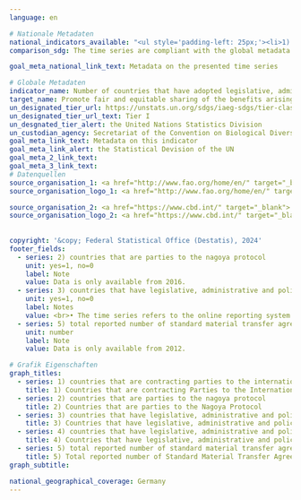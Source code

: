 ```yaml
---
language: en    

# Nationale Metadaten    
national_indicators_available: "<ul style='padding-left: 25px;'><li>1) Countries that are contracting Parties to the International Treaty on Plant Genetic Resources for Food and Agriculture (PGRFA)</li> <li> 2) Countries that are parties to the Nagoya Protocol</li> <li> 3) Countries that have legislative, administrative and policy framework or measures reported through the Online Reporting System on Compliance of the International Treaty on Plant Genetic Resources for Food and Agriculture (PGRFA)</li> <li> 4) Countries that have legislative, administrative and policy framework or measures reported to the Access and Benefit-Sharing Clearing-House</li> <li> 5) Total reported number of Standard Material Transfer Agreements (SMTAs) transferring plant genetic resources for food and agriculture to Germany</li></ul>"    
comparison_sdg: The time series are compliant with the global metadata.    

goal_meta_national_link_text: Metadata on the presented time series    

# Globale Metadaten    
indicator_name: Number of countries that have adopted legislative, administrative and policy frameworks to ensure fair and equitable sharing of benefits    
target_name: Promote fair and equitable sharing of the benefits arising from the utilization of genetic resources and promote appropriate access to such resources, as internationally agreed    
un_designated_tier_url: https://unstats.un.org/sdgs/iaeg-sdgs/tier-classification/    
un_designated_tier_url_text: Tier I    
un_desgnated_tier_alert: the United Nations Statistics Division    
un_custodian_agency: Secretariat of the Convention on Biological Diversity (CBD-Secretariat)    
goal_meta_link_text: Metadata on this indicator    
goal_meta_link_alert: the Statistical Devision of the UN    
goal_meta_2_link_text:     
goal_meta_3_link_text:         
# Datenquellen
source_organisation_1: <a href="http://www.fao.org/home/en/" target="_blank"> Food and Agriculture Organization of the United Nations (FAO) </a>
source_organisation_logo_1: <a href="http://www.fao.org/home/en/" target="_blank"><img src="https://sdg-indikatoren.de/public/OrgImgEn/fao.png" alt="Logo fao" style="height:60px; width:148px"/></a>

source_organisation_2: <a href="https://www.cbd.int/" target="_blank"> Secretariat of the Convention on Biological Diversity </a>
source_organisation_logo_2: <a href="https://www.cbd.int/" target="_blank"><img src="https://sdg-indikatoren.de/public/OrgImgEn/cbd.png" alt="Logo cbd" style="height:60px; width:148px"/></a>
    
    
copyright: '&copy; Federal Statistical Office (Destatis), 2024'    
footer_fields:
  - series: 2) countries that are parties to the nagoya protocol
    unit: yes=1, no=0
    label: Note
    value: Data is only available from 2016.
  - series: 3) countries that have legislative, administrative and policy framework or measures reported through the online reporting system on compliance of the international treaty on plant genetic resources for food and agriculture (pgrfa)
    unit: yes=1, no=0
    label: Notes
    value: <br>• The time series refers to the online reporting system. The framework and measures existed before. <br>• Data is only available from 2016.
  - series: 5) total reported number of standard material transfer agreements (smtas) transferring plant genetic resources for food and agriculture to germany
    unit: number
    label: Note
    value: Data is only available from 2012.    

# Grafik Eigenschaften    
graph_titles:
  - series: 1) countries that are contracting parties to the international treaty on plant genetic resources for food and agriculture (pgrfa)
    title: 1) Countries that are contracting Parties to the International Treaty on Plant Genetic Resources for Food and Agriculture (PGRFA)
  - series: 2) countries that are parties to the nagoya protocol
    title: 2) Countries that are parties to the Nagoya Protocol
  - series: 3) countries that have legislative, administrative and policy framework or measures reported through the online reporting system on compliance of the international treaty on plant genetic resources for food and agriculture (pgrfa)
    title: 3) Countries that have legislative, administrative and policy framework or measures reported through the Online Reporting System on Compliance of PGRFA
  - series: 4) countries that have legislative, administrative and policy framework or measures reported to the access and benefit-sharing clearing-house
    title: 4) Countries that have legislative, administrative and policy framework or measures reported to the Access and Benefit-Sharing Clearing-House
  - series: 5) total reported number of standard material transfer agreements (smtas) transferring plant genetic resources for food and agriculture to germany
    title: 5) Total reported number of Standard Material Transfer Agreements (SMTAs) (cumulated values)
graph_subtitle:     

national_geographical_coverage: Germany    
---
```


<span></span>